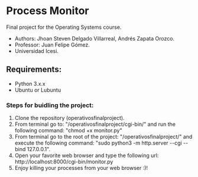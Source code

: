 # Process Monitor
Final project for the Operating Systems course.
- Authors: Jhoan Steven Delgado Villarreal, Andrés Zapata Orozco.
- Professor: Juan Felipe Gómez.
- Universidad Icesi.

## Requirements:
- Python 3.x.x
- Ubuntu or Lubuntu

### Steps for buidling the project:
1. Clone the repository (operativosfinalproject).
2. From terminal go to: "/operativosfinalproject/cgi-bin/" and run the following command: "chmod +x monitor.py"
3. From terminal go to the root of the project: "/operativosfinalproject/" and execute the following command: "sudo python3 -m http.server --cgi --bind 127.0.0.1".
4. Open your favorite web browser and type the following url: http://localhost:8000/cgi-bin/monitor.py
5. Enjoy killing your processes from your web browser :)!




